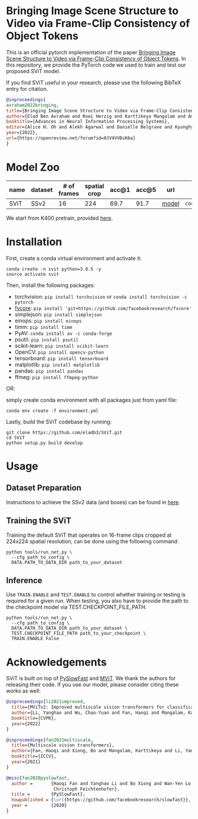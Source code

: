 # Bringing Image Scene Structure to Video via Frame-Clip Consistency of Object Tokens

This is an official pytorch implementation of the paper [Bringing Image Scene Structure to Video via Frame-Clip Consistency of Object Tokens](https://arxiv.org/abs/2206.06346). In this repository, we provide the PyTorch code we used to train and test our proposed SViT model.

If you find SViT useful in your research, please use the following BibTeX entry for citation.

```BibTeX
@inproceedings{
avraham2022bringing,
title={Bringing Image Scene Structure to Video via Frame-Clip Consistency of Object Tokens},
author={Elad Ben Avraham and Roei Herzig and Karttikeya Mangalam and Amir Bar and Anna Rohrbach and Leonid Karlinsky and Trevor Darrell and Amir Globerson},
booktitle={Advances in Neural Information Processing Systems},
editor={Alice H. Oh and Alekh Agarwal and Danielle Belgrave and Kyunghyun Cho},
year={2022},
url={https://openreview.net/forum?id=0JV4VVBsK6a}
}
```

# Model Zoo

| name | dataset | # of frames | spatial crop | acc@1 | acc@5 | url | config |
| --- | --- | --- | --- | --- | --- | --- | --- |
| SViT | SSv2 | 16 | 224 | 69.7 | 91.7 | [model](https://drive.google.com/file/d/1ZGHCkHwRfa1Nu36P_Y0RVFP631U6-s3j/view?usp=share_link) | `configs/ssv2.yaml` |

We start from K400 pretrain, provided [here](https://drive.google.com/file/d/1zfWLs78K55Dye2USUZ62SRgL3SA1xLO0/view?usp=share_link).


# Installation

First, create a conda virtual environment and activate it:
```
conda create -n svit python=3.8.5 -y
source activate svit
```

Then, install the following packages:

- torchvision: `pip install torchvision` or `conda install torchvision -c pytorch`
- [fvcore](https://github.com/facebookresearch/fvcore/): `pip install 'git+https://github.com/facebookresearch/fvcore'`
- simplejson: `pip install simplejson`
- einops: `pip install einops`
- timm: `pip install timm`
- PyAV: `conda install av -c conda-forge`
- psutil: `pip install psutil`
- scikit-learn: `pip install scikit-learn`
- OpenCV: `pip install opencv-python`
- tensorboard: `pip install tensorboard`
- matplotlib: `pip install matplotlib`
- pandas: `pip install pandas`
- ffmeg: `pip install ffmpeg-python`

OR:

simply create conda environment with all packages just from yaml file:

`conda env create -f environment.yml`

Lastly, build the SViT codebase by running:
```
git clone https://github.com/eladb3/SViT.git
cd SViT
python setup.py build develop
```

# Usage

## Dataset Preparation

Instructions to achieve the SSv2 data (and boxes) can be found in [here](https://github.com/eladb3/ORViT/blob/master/slowfast/datasets/DATASET.md).

## Training the SViT

Training the default SViT that operates on 16-frame clips cropped at 224x224 spatial resolution, can be done using the following command:

```
python tools/run_net.py \
  --cfg path_to_config \
  DATA.PATH_TO_DATA_DIR path_to_your_dataset 
```


## Inference

Use `TRAIN.ENABLE` and `TEST.ENABLE` to control whether training or testing is required for a given run. When testing, you also have to provide the path to the checkpoint model via TEST.CHECKPOINT_FILE_PATH.
```
python tools/run_net.py \
  --cfg path_to_config \
  DATA.PATH_TO_DATA_DIR path_to_your_dataset \
  TEST.CHECKPOINT_FILE_PATH path_to_your_checkpoint \
  TRAIN.ENABLE False 
```


# Acknowledgements

SViT is built on top of [PySlowFast](https://github.com/facebookresearch/SlowFast) and [MViT](https://github.com/facebookresearch/mvit). We thank the authors for releasing their code. If you use our model, please consider citing these works as well:

```BibTeX
@inproceedings{li2021improved,
  title={MViTv2: Improved multiscale vision transformers for classification and detection},
  author={Li, Yanghao and Wu, Chao-Yuan and Fan, Haoqi and Mangalam, Karttikeya and Xiong, Bo and Malik, Jitendra and Feichtenhofer, Christoph},
  booktitle={CVPR},
  year={2022}
}
```

```BibTeX
@inproceedings{fan2021multiscale,
  title={Multiscale vision transformers},
  author={Fan, Haoqi and Xiong, Bo and Mangalam, Karttikeya and Li, Yanghao and Yan, Zhicheng and Malik, Jitendra and Feichtenhofer, Christoph},
  booktitle={ICCV},
  year={2021}
}
```

```BibTeX
@misc{fan2020pyslowfast,
  author =       {Haoqi Fan and Yanghao Li and Bo Xiong and Wan-Yen Lo and
                  Christoph Feichtenhofer},
  title =        {PySlowFast},
  howpublished = {\url{https://github.com/facebookresearch/slowfast}},
  year =         {2020}
}
```
